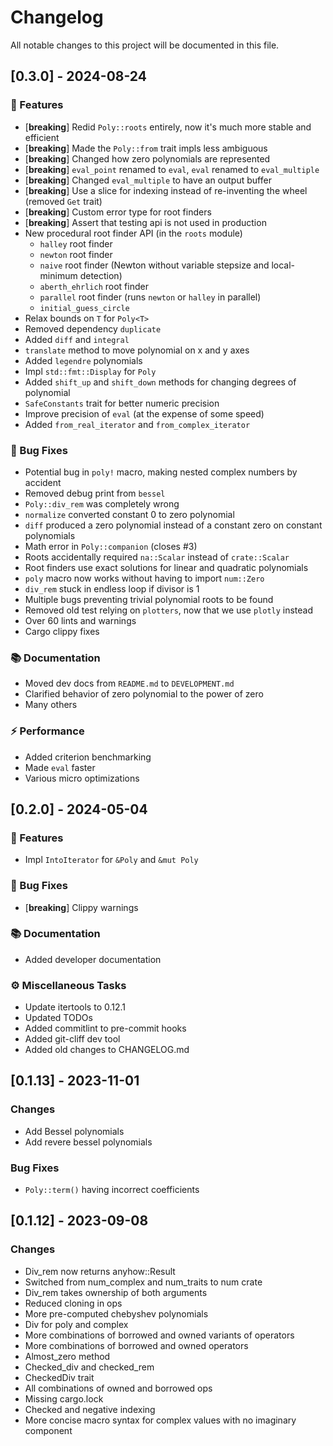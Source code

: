 # Changelog

All notable changes to this project will be documented in this file.

## [0.3.0] - 2024-08-24

### 🚀 Features

- [**breaking**] Redid `Poly::roots` entirely, now it's much more stable and efficient
- [**breaking**] Made the `Poly::from` trait impls less ambiguous
- [**breaking**] Changed how zero polynomials are represented
- [**breaking**] `eval_point` renamed to `eval`, `eval` renamed to `eval_multiple`
- [**breaking**] Changed `eval_multiple` to have an output buffer
- [**breaking**] Use a slice for indexing instead of re-inventing the wheel (removed `Get` trait)
- [**breaking**] Custom error type for root finders
- [**breaking**] Assert that testing api is not used in production
- New procedural root finder API (in the `roots` module)
    - `halley` root finder
    - `newton` root finder
    - `naive` root finder (Newton without variable stepsize and local-minimum detection)
    - `aberth_ehrlich` root finder
    - `parallel` root finder (runs `newton` or `halley` in parallel)
    - `initial_guess_circle`
- Relax bounds on `T` for `Poly<T>`
- Removed dependency `duplicate`
- Added `diff` and `integral`
- `translate` method to move polynomial on x and y axes
- Added `legendre` polynomials
- Impl `std::fmt::Display` for `Poly`
- Added `shift_up` and `shift_down` methods for changing degrees of polynomial
- `SafeConstants` trait for better numeric precision
- Improve precision of `eval` (at the expense of some speed)
- Added `from_real_iterator` and `from_complex_iterator`

### 🐛 Bug Fixes

- Potential bug in `poly!` macro, making nested complex numbers by accident
- Removed debug print from `bessel`
- `Poly::div_rem` was completely wrong
- `normalize` converted constant 0 to zero polynomial
- `diff` produced a zero polynomial instead of a constant zero on constant polynomials
- Math error in `Poly::companion` (closes #3)
- Roots accidentally required `na::Scalar` instead of `crate::Scalar`
- Root finders use exact solutions for linear and quadratic polynomials
- `poly` macro now works without having to import `num::Zero`
- `div_rem` stuck in endless loop if divisor is 1
- Multiple bugs preventing trivial polynomial roots to be found
- Removed old test relying on `plotters`, now that we use `plotly` instead
- Over 60 lints and warnings
- Cargo clippy fixes

### 📚 Documentation

- Moved dev docs from `README.md` to `DEVELOPMENT.md`
- Clarified behavior of zero polynomial to the power of zero
- Many others

### ⚡ Performance

- Added criterion benchmarking
- Made `eval` faster
- Various micro optimizations

## [0.2.0] - 2024-05-04

### 🚀 Features

- Impl `IntoIterator` for `&Poly` and `&mut Poly`

### 🐛 Bug Fixes

- [**breaking**] Clippy warnings

### 📚 Documentation

- Added developer documentation

### ⚙️ Miscellaneous Tasks

- Update itertools to 0.12.1
- Updated TODOs
- Added commitlint to pre-commit hooks
- Added git-cliff dev tool
- Added old changes to CHANGELOG.md

## [0.1.13] - 2023-11-01

### Changes
- Add Bessel polynomials
- Add revere bessel polynomials

### Bug Fixes
- `Poly::term()` having incorrect coefficients

## [0.1.12] - 2023-09-08

### Changes

- Div_rem now returns anyhow::Result
- Switched from num_complex and num_traits to num crate
- Div_rem takes ownership of both arguments
- Reduced cloning in ops
- More pre-computed chebyshev polynomials
- Div for poly and complex
- More combinations of borrowed and owned variants of operators
- More combinations of borrowed and owned operators
- Almost_zero method
- Checked_div and checked_rem
- CheckedDiv trait
- All combinations of owned and borrowed ops
- Missing cargo.lock
- Checked and negative indexing
- More concise macro syntax for complex values with no imaginary component

<!-- generated by git-cliff -->
